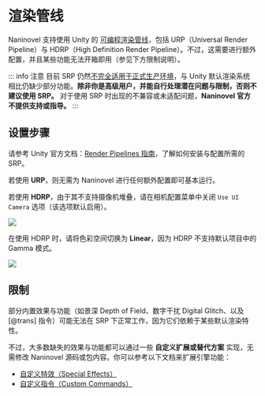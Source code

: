 # 渲染管线

Naninovel 支持使用 Unity 的 [可编程渲染管线](https://docs.unity3d.com/Manual/render-pipelines.html)，包括 URP（Universal Render Pipeline）与 HDRP（High Definition Render Pipeline）。不过，这需要进行额外配置，并且某些功能无法开箱即用（参见下方限制说明）。

::: info 注意
目前 SRP 仍然[不完全适用于正式生产环境](https://forum.unity.com/threads/915275)，与 Unity 默认渲染系统相比仍缺少部分功能。**除非你是高级用户，并能自行处理潜在问题与限制，否则不建议使用 SRP。** 对于使用 SRP 时出现的不兼容或未适配问题，**Naninovel 官方不提供支持或指导。**
:::

## 设置步骤

请参考 Unity 官方文档：[Render Pipelines 指南](https://docs.unity3d.com/Manual/render-pipelines.html)，了解如何安装与配置所需的 SRP。

若使用 **URP**，则无需为 Naninovel 进行任何额外配置即可基本运行。

若使用 **HDRP**，由于其不支持摄像机堆叠，请在相机配置菜单中关闭 `Use UI Camera` 选项（该选项默认启用）。

![](https://i.gyazo.com/5b70d18f028d27124bd8f4a25b2df47c.png)

在使用 HDRP 时，请将色彩空间切换为 **Linear**，因为 HDRP 不支持默认项目中的 Gamma 模式。

![](https://i.gyazo.com/2c053a6e3d79f080469787b7f09ee8f3.png)

## 限制

部分内置效果与功能（如景深 Depth of Field、数字干扰 Digital Glitch、以及 [@trans] 指令）可能无法在 SRP 下正常工作，因为它们依赖于某些默认渲染特性。

不过，大多数缺失的效果与功能都可以通过一些 **自定义扩展或替代方案** 实现，无需修改 Naninovel 源码或包内容。你可以参考以下文档来扩展引擎功能：

- [自定义特效（Special Effects）](/guide/special-effects#adding-custom-effects)  
- [自定义指令（Custom Commands）](/guide/custom-commands)